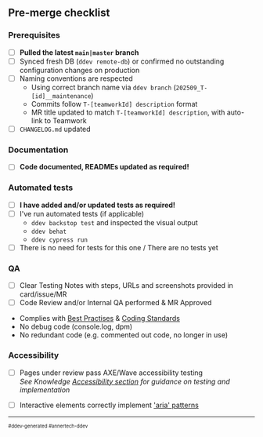 ## Pre-merge checklist

### Prerequisites
- [ ] **Pulled the latest `main|master` branch**
- [ ] Synced fresh DB (`ddev remote-db`) or confirmed no outstanding configuration changes on production
- [ ] Naming conventions are respected
  - Using correct branch name via `ddev branch` (`202509_T-[id]__maintenance`)
  - Commits follow `T-[teamworkId] description` format
  - MR title updated to match `T-[teamworkId] description`, with auto-link to Teamwork
- [ ] `CHANGELOG.md` updated

### Documentation
- [ ] **Code documented, READMEs updated as required!**

### Automated tests
- [ ] **I have added and/or updated tests as required!**
- [ ] I've run automated tests (if applicable)
  - `ddev backstop test` and inspected the visual output
  - `ddev behat`
  - `ddev cypress run`
- [ ] There is no need for tests for this one / There are no tests yet

### QA
- [ ] Clear Testing Notes with steps, URLs and screenshots provided in card/issue/MR
- [ ] Code Review and/or Internal QA performed & MR Approved
- Complies with [Best Practises](https://knowledge.annertech.com/coding/) & [Coding Standards](https://www.drupal.org/docs/develop/standards/coding-standards)
- No debug code (console.log, dpm)
- No redundant code (e.g. commented out code, no longer in use)

### Accessibility
- [ ] Pages under review pass AXE/Wave accessibility testing  
  _See Knowledge [Accessibility section](https://knowledge.annertech.com/accessibility) for guidance on testing and implementation_
- [ ] Interactive elements correctly implement ['aria' patterns](https://www.w3.org/TR/wai-aria-practices-1.2/#aria_ex)


---
<sup><sub>
#ddev-generated
#annertech-ddev
</sub></sup>

